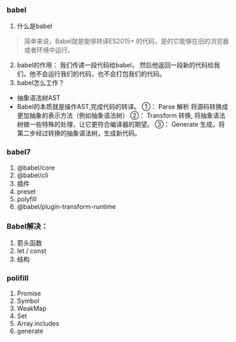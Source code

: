###  babel
1. 什么是babel
> 简单来说，Babel就是能够转译ES2015+ 的代码，是的它能够在旧的浏览器或者环境中运行。
2.  babel的作用： 我们传递一段代码给babel， 然后他返回一段新的代码给我们，他不会运行我们的代码，也不会打包我们的代码。
3.  babel怎么工作？
- 抽象语法树AST 
- Babel的本质就是操作AST,完成代码的转译。
①： Parse 解析  将源码转换成更加抽象的表示方法（例如抽象语法树）
②： Transform 转换, 将抽象语法树做一些特殊的处理，让它更符合编译器的期望。
③： Generate 生成，将第二步经过转换的抽象语法树，生成新代码。

### babel7 
1. @babel/core 
2. @babel/cli
3. 插件
4. preset
5. polyfill
6. @babel/plugin-transform-runtime

### Babel解决：
1. 箭头函数
2. let / const
3. 结构
### polifill
1. Promise
2. Symbol
3. WeakMap
4. Set
5. Array.includes
6. generate



